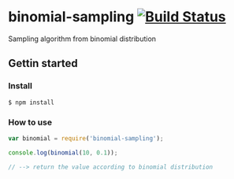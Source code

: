 binomial-sampling [![Build Status](https://travis-ci.org/Lewuathe/binomial-sampling.png?branch=master)](https://travis-ci.org/Lewuathe/binomial-sampling)
=================

Sampling algorithm from binomial distribution

## Gettin started

### Install

```
$ npm install
```

### How to use

```js
var binomial = require('binomial-sampling');

console.log(binomial(10, 0.1));

// --> return the value according to binomial distribution
```
